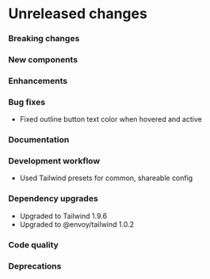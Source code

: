 # Unreleased changes

### Breaking changes

### New components

### Enhancements

### Bug fixes

- Fixed outline button text color when hovered and active

### Documentation

### Development workflow

- Used Tailwind presets for common, shareable config

### Dependency upgrades

- Upgraded to Tailwind 1.9.6
- Upgraded to @envoy/tailwind 1.0.2

### Code quality

### Deprecations
